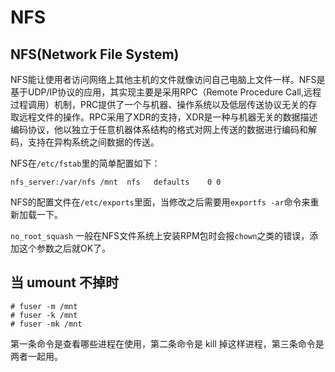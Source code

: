 # NFS

## NFS(Network File System)

NFS能让使用者访问网络上其他主机的文件就像访问自己电脑上文件一样。NFS是基于UDP/IP协议的应用，其实现主要是采用RPC（Remote Procedure Call,远程过程调用）机制，PRC提供了一个与机器、操作系统以及低层传送协议无关的存取远程文件的操作。RPC采用了XDR的支持，XDR是一种与机器无关的数据描述编码协议，他以独立于任意机器体系结构的格式对网上传送的数据进行编码和解码，支持在异构系统之间数据的传送。

NFS在`/etc/fstab`里的简单配置如下：

```
nfs_server:/var/nfs /mnt  nfs   defaults    0 0
```

NFS的配置文件在`/etc/exports`里面，当修改之后需要用`exportfs -ar`命令来重新加载一下。

`no_root_squash` 一般在NFS文件系统上安装RPM包时会报`chown`之类的错误，添加这个参数之后就OK了。

## 当 umount 不掉时

```
# fuser -m /mnt
# fuser -k /mnt
# fuser -mk /mnt
```

第一条命令是查看哪些进程在使用，第二条命令是 kill 掉这样进程，第三条命令是两者一起用。
